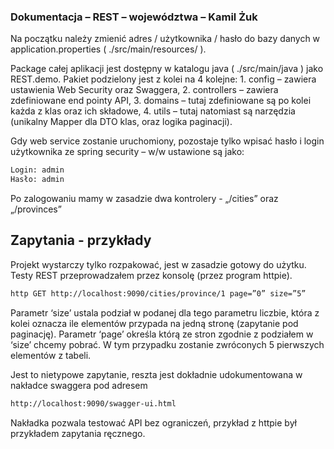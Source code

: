 ### Dokumentacja – REST – województwa – Kamil Żuk

Na początku należy zmienić adres / użytkownika / hasło do bazy danych w application.properties ( ./src/main/resources/ ).

Package całej aplikacji jest dostępny w katalogu java ( ./src/main/java ) jako REST.demo. Pakiet podzielony jest z kolei na 4 kolejne:
    1. config – zawiera ustawienia Web Security oraz Swaggera,
    2. controllers – zawiera zdefiniowane end pointy API,
    3. domains – tutaj zdefiniowane są po kolei każda z klas oraz ich składowe,
    4. utils – tutaj natomiast są narzędzia (unikalny Mapper dla DTO klas, oraz logika paginacji).

Gdy web service zostanie uruchomiony, pozostaje tylko wpisać hasło i login użytkownika ze spring security – w/w ustawione są jako:

```bash
Login: admin
Hasło: admin
```

Po zalogowaniu mamy w zasadzie dwa kontrolery - „/cities” oraz „/provinces”

## Zapytania - przykłady

Projekt wystarczy tylko rozpakować, jest w zasadzie gotowy do użytku. Testy REST przeprowadzałem przez konsolę (przez program httpie).
```bash
http GET http://localhost:9090/cities/province/1 page=”0” size=”5”
```
Parametr ‘size’ ustala podział w podanej dla tego parametru liczbie, która z kolei oznacza ile elementów przypada na jedną stronę (zapytanie pod paginację). Parametr ‘page’ określa którą ze stron zgodnie z podziałem w ‘size’ chcemy pobrać. W tym przypadku zostanie zwróconych 5 pierwszych elementów z tabeli.

Jest to nietypowe zapytanie, reszta jest dokładnie udokumentowana w nakładce swaggera pod adresem
```bash
http://localhost:9090/swagger-ui.html
```

Nakładka pozwala testować API bez ograniczeń, przykład z httpie był przykładem zapytania ręcznego.
